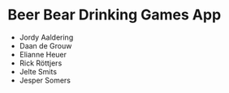 # Beer Bear Drinking Games App
* Jordy Aaldering
* Daan de Grouw
* Elianne Heuer
* Rick Röttjers
* Jelte Smits
* Jesper Somers
